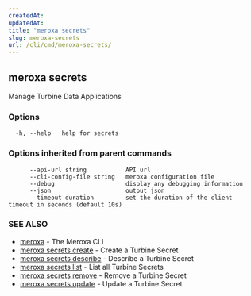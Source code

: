 ```yaml
---
createdAt: 
updatedAt: 
title: "meroxa secrets"
slug: meroxa-secrets
url: /cli/cmd/meroxa-secrets/
---
```

## meroxa secrets

Manage Turbine Data Applications

### Options

```
  -h, --help   help for secrets
```

### Options inherited from parent commands

```
      --api-url string           API url
      --cli-config-file string   meroxa configuration file
      --debug                    display any debugging information
      --json                     output json
      --timeout duration         set the duration of the client timeout in seconds (default 10s)
```

### SEE ALSO

* [meroxa](/cli/cmd/meroxa/)	 - The Meroxa CLI
* [meroxa secrets create](/cli/cmd/meroxa-secrets-create/)	 - Create a Turbine Secret
* [meroxa secrets describe](/cli/cmd/meroxa-secrets-describe/)	 - Describe a Turbine Secret
* [meroxa secrets list](/cli/cmd/meroxa-secrets-list/)	 - List all Turbine Secrets
* [meroxa secrets remove](/cli/cmd/meroxa-secrets-remove/)	 - Remove a Turbine Secret
* [meroxa secrets update](/cli/cmd/meroxa-secrets-update/)	 - Update a Turbine Secret

